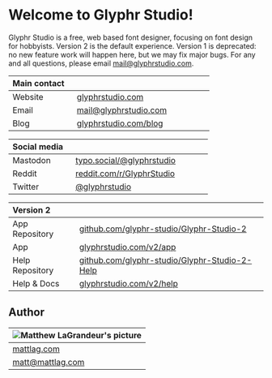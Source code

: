 # Welcome to Glyphr Studio!
Glyphr Studio is a free, web based font designer, focusing on font design for hobbyists. 
Version 2 is the default experience. Version 1 is deprecated: no new feature work will happen here, but we may fix major bugs.
For any and all questions, please email [mail@glyphrstudio.com](mailto:mail@glyphrstudio.com).

| Main contact &nbsp; | &nbsp; &nbsp; &nbsp; &nbsp; &nbsp; &nbsp; &nbsp; &nbsp; &nbsp; &nbsp; &nbsp; &nbsp; &nbsp; &nbsp; &nbsp; &nbsp; &nbsp; &nbsp; &nbsp; &nbsp; &nbsp; &nbsp; &nbsp; &nbsp; &nbsp; &nbsp; &nbsp; &nbsp; &nbsp; &nbsp; |
| :-- | :-- |
| Website | [glyphrstudio.com](https://www.glyphrstudio.com) |
| Email | [mail@glyphrstudio.com](mailto:mail@glyphrstudio.com) |
| Blog | [glyphrstudio.com/blog](https://www.glyphrstudio.com/blog/) |

| Social media &nbsp; | &nbsp; &nbsp; &nbsp; &nbsp; &nbsp; &nbsp; &nbsp; &nbsp; &nbsp; &nbsp; &nbsp; &nbsp; &nbsp; &nbsp; &nbsp; &nbsp; &nbsp; &nbsp; &nbsp; &nbsp; &nbsp; &nbsp; &nbsp; &nbsp; &nbsp; &nbsp; &nbsp; &nbsp; &nbsp; &nbsp; |
| :-- | :-- |
| Mastodon | <a rel="me" href="https://typo.social/@glyphrstudio">typo.social/@glyphrstudio</a> |
| Reddit | [reddit.com/r/GlyphrStudio](https://www.reddit.com/r/GlyphrStudio/) |
| Twitter | [@glyphrstudio](https://twitter.com/glyphrstudio) |

| Version 2 | &nbsp; &nbsp; &nbsp; &nbsp; &nbsp; &nbsp; &nbsp; &nbsp; &nbsp; &nbsp; &nbsp; &nbsp; &nbsp; &nbsp; &nbsp; &nbsp; &nbsp; &nbsp; &nbsp; &nbsp; &nbsp; &nbsp; &nbsp; &nbsp; &nbsp; &nbsp; &nbsp; &nbsp; &nbsp; &nbsp; |
| :-- | :-- |
| App Repository | [github.com/glyphr-studio/Glyphr-Studio-2](https://github.com/glyphr-studio/Glyphr-Studio-2) |
| App | [glyphrstudio.com/v2/app](https://www.glyphrstudio.com/v2/app) |
| Help Repository | [github.com/glyphr-studio/Glyphr-Studio-2-Help](https://github.com/glyphr-studio/Glyphr-Studio-2-Help) |
| Help & Docs &nbsp; | [glyphrstudio.com/v2/help](https://www.glyphrstudio.com/v2/help/) |

## Author
| ![Matthew LaGrandeur's picture](https://1.gravatar.com/avatar/f6f7b963adc54db7e713d7bd5f4903ec?s=70) |
|---|
| [mattlag.com](https://mattlag.com/) |
| [matt@mattlag.com](mailto:matt@mattlag.com) |
